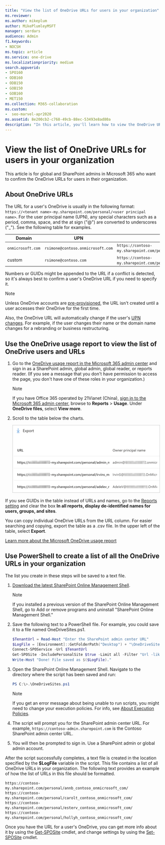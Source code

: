 ```yaml
---
title: "View the list of OneDrive URLs for users in your organization"
ms.reviewer: 
ms.author: mikeplum
author: MikePlumleyMSFT
manager: serdars
audience: Admin
f1.keywords:
- NOCSH
ms.topic: article
ms.service: one-drive
ms.localizationpriority: medium
search.appverid:
- SPO160
- ODB160
- ODB150
- GOB150
- GOB160
- MET150
ms.collection: M365-collaboration
ms.custom:
-  seo-marvel-apr2020
ms.assetid: 8e200cb2-c768-49cb-88ec-53493e8ad80a
description: "In this article, you'll learn how to view the OneDrive URLs for users in your organization."
---
```


# View the list of OneDrive URLs for users in your organization

This article is for global and SharePoint admins in Microsoft 365 who want to confirm the OneDrive URLs for users in their organization. 

## About OneDrive URLs

The URL for a user's OneDrive is usually in the following format: `https://<tenant name>-my.sharepoint.com/personal/<user principal name>`. For the user principal name (UPN), any special characters such as a period, comma, space, and the at sign ("@") are converted to underscores ("_"). See the following table for examples.

|Domain  |UPN  |OneDrive URL  |
|---------|---------|---------|
|`onmicrosoft.com`     |      `rsimone@contoso.onmicrosoft.com`   |    `https://contoso-my.sharepoint.com/personal/rsimone_contoso_onmicrosoft_com`     |
|custom     |    `rsimone@contoso.com`     |   `https://contoso-my.sharepoint.com/personal/rsimone_contoso_com`      |

Numbers or GUIDs might be appended to the URL if a conflict is detected, so it's always best to confirm a user's OneDrive URL if you need to specify it. 

> [!NOTE]
> Unless OneDrive accounts are [pre-provisioned](pre-provision-accounts.md), the URL isn't created until a user accesses their OneDrive for the first time.
> 
> Also, the OneDrive URL will automatically change if the user's [UPN changes](upn-changes.md). For example, if the user changes their name or the domain name changes for a rebranding or business restructuring. 
  
## Use the OneDrive usage report to view the list of OneDrive users and URLs

1. Go to the [OneDrive usage report in the Microsoft 365 admin center](https://admin.microsoft.com/#/reportsUsage/OneDriveSiteUsage) and sign in as a SharePoint admin, global admin, global reader, or reports reader. (If you see a message that you don't have permission to access the page, you don't have one of these roles in your organization.)
    
   > [!NOTE]
   > If you have Office 365 operated by 21Vianet (China), [sign in to the Microsoft 365 admin center](https://go.microsoft.com/fwlink/p/?linkid=850627), browse to **Reports** \> **Usage**. Under  **OneDrive files**, select **View more**.

2. Scroll to the table below the charts. 

    ![Table of URLs at the bottom of the OneDrive usage report](media/usage-report-table.png)

 If you see GUIDs in the table instead of URLs and names, go to the [Reports setting](https://admin.microsoft.com/Adminportal/Home?source=applauncher#/Settings/Services/:/Settings/L1/Reports) and clear the box **In all reports, display de-identified names for users, groups, and sites**.
    
You can copy individual OneDrive URLs from the URL column. For easier searching and copying, export the table as a .csv file. In the upper left of the table, select **Export**.

[Learn more about the Microsoft OneDrive usage report](/microsoft-365/admin/activity-reports/onedrive-for-business-usage-ww)
    
## Use PowerShell to create a list of all the OneDrive URLs in your organization 
<a name="BKMK_Step2"> </a>

The list you create in these steps will be saved to a text file.
  
1. [Download the latest SharePoint Online Management Shell](https://go.microsoft.com/fwlink/p/?LinkId=255251).

    > [!NOTE]
    > If you installed a previous version of the SharePoint Online Management Shell, go to Add or remove programs and uninstall "SharePoint Online Management Shell." 

2. Save the following text to a PowerShell file. For example, you could save it to a file named OneDriveSites.ps1.
    
    ```PowerShell
    $TenantUrl = Read-Host "Enter the SharePoint admin center URL"
    $LogFile = [Environment]::GetFolderPath("Desktop") + "\OneDriveSites.log"
    Connect-SPOService -Url $TenantUrl
    Get-SPOSite -IncludePersonalSite $true -Limit all -Filter "Url -like '-my.sharepoint.com/personal/'" | Select -ExpandProperty Url | Out-File $LogFile -Force
    Write-Host "Done! File saved as $($LogFile)."
    ```

3. Open the SharePoint Online Management Shell. Navigate to the directory where the script has been saved and run:

    ```PowerShell
    PS C:\>.\OneDriveSites.ps1
    ```

   > [!NOTE]
   > If you get an error message about being unable to run scripts, you might need to change your execution policies. For info, see [About Execution Policies](/powershell/module/microsoft.powershell.core/about/about_execution_policies). 
    
4. The script will prompt you for the SharePoint admin center URL. For example, `https://contoso-admin.sharepoint.com` is the Contoso SharePoint admin center URL.

5. You will then be prompted to sign in. Use a SharePoint admin or global admin account.

After the script successfully completes, a text file is created in the location specified by the **$LogFile** variable in the script. This file contains a list of all OneDrive URLs in your organization. The following text provides an example of how the list of URLs in this file should be formatted.
  
```https
https://contoso-my.sharepoint.com/personal/annb_contoso_onmicrosoft_com/
https://contoso-my.sharepoint.com/personal/carolt_contoso_onmicrosoft_com/
https://contoso-my.sharepoint.com/personal/esterv_contoso_onmicrosoft_com/  
https://contoso-my.sharepoint.com/personal/hollyh_contoso_onmicrosoft_com/
```

Once you have the URL for a user's OneDrive, you can get more info about it by using the [Get-SPOSite](/powershell/module/sharepoint-online/get-sposite) cmdlet, and change settings by using the [Set-SPOSite](/powershell/module/sharepoint-online/set-sposite) cmdlet.
